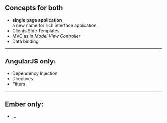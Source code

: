## Concepts for both

- **single page application**  
  a new name for rich interface application
- Clients Side Templates
- MVC as in *Model View Controller*
- Data binding

---

## AngularJS only:

- Dependency Injection
- Directives
- Filters

---

## Ember only: 

- …
